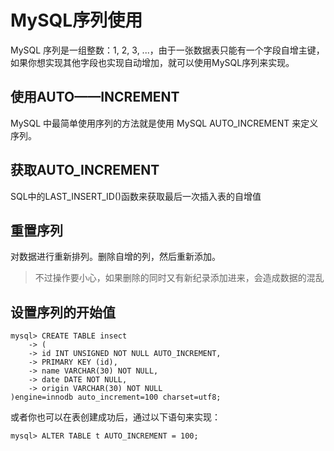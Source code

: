 # MySQL序列使用

MySQL 序列是一组整数：1, 2, 3, ...，由于一张数据表只能有一个字段自增主键， 如果你想实现其他字段也实现自动增加，就可以使用MySQL序列来实现。

## 使用AUTO——INCREMENT

MySQL 中最简单使用序列的方法就是使用 MySQL AUTO_INCREMENT 来定义序列。

## 获取AUTO_INCREMENT

SQL中的LAST_INSERT_ID()函数来获取最后一次插入表的自增值

## 重置序列

对数据进行重新排列。删除自增的列，然后重新添加。

> 不过操作要小心，如果删除的同时又有新纪录添加进来，会造成数据的混乱

## 设置序列的开始值

```mysql
mysql> CREATE TABLE insect
    -> (
    -> id INT UNSIGNED NOT NULL AUTO_INCREMENT,
    -> PRIMARY KEY (id),
    -> name VARCHAR(30) NOT NULL, 
    -> date DATE NOT NULL,
    -> origin VARCHAR(30) NOT NULL
)engine=innodb auto_increment=100 charset=utf8;
```

或者你也可以在表创建成功后，通过以下语句来实现：

```mysql
mysql> ALTER TABLE t AUTO_INCREMENT = 100;
```

